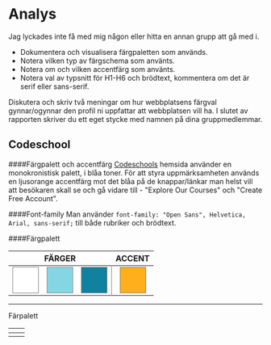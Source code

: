 Analys
=========

Jag lyckades inte få med mig någon eller hitta en annan grupp att gå med i.

* Dokumentera och visualisera färgpaletten som används.
* Notera vilken typ av färgschema som använts.
* Notera om och vilken accentfärg som använts.
* Notera val av typsnitt för H1-H6 och brödtext, kommentera om det är serif eller sans-serif.

Diskutera och skriv två meningar om hur webbplatsens färgval gynnar/ogynnar den profil ni uppfattar att webbplatsen vill ha.
I slutet av rapporten skriver du ett eget stycke med namnen på dina gruppmedlemmar.

Codeschool
-----------
####Färgpalett och accentfärg
[Codeschools](https://www.codeschool.com/) hemsida använder en monokronistisk palett, i blåa toner. För att styra uppmärksamheten används en ljusorange accentfärg mot det blåa på de knappar/länkar man helst vill att besökaren skall se och gå vidare till - "Explore Our Courses" och "Create Free Account".

####Font-family
Man använder `font-family: "Open Sans", Helvetica, Arial, sans-serif;` till både rubriker och brödtext.

####Färgpalett
<table class="table3 striped">
    <thead>
        <th colspan="3">FÄRGER</th>
        <th align="center">ACCENT</th>
    </thead>
    <tr>
        <td><div style="border:1px solid gray; height:50px; width:50px; background-color: #FFF"></div></td>
        <td><div style="border:1px solid gray; height:50px; width:50px; background-color: #85D6E4"></div></td>
        <td><div style="border:1px solid gray; height:50px; width:50px; background-color: #10819E"></div></td>
        <td align="center" style="border-left: 1px solid gray;"><div style="border:1px solid gray; height:50px; width:50px; background-color: #FFAE1C"></div></td>
    </tr>
</table>    
<hr>

<lable>Färpalett</lable>
<table>
    <thead>
        <th></th>
        <th></th>
    </thead>
    <tr>
        <td></td>
        <td></td>
    </tr>
</table>
